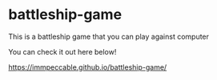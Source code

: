 # battleship-game
This is a battleship game that you can play against computer 

You can check it out here below!

https://immpeccable.github.io/battleship-game/
